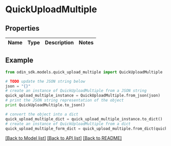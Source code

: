 # QuickUploadMultiple


## Properties

Name | Type | Description | Notes
------------ | ------------- | ------------- | -------------

## Example

```python
from odin_sdk.models.quick_upload_multiple import QuickUploadMultiple

# TODO update the JSON string below
json = "{}"
# create an instance of QuickUploadMultiple from a JSON string
quick_upload_multiple_instance = QuickUploadMultiple.from_json(json)
# print the JSON string representation of the object
print QuickUploadMultiple.to_json()

# convert the object into a dict
quick_upload_multiple_dict = quick_upload_multiple_instance.to_dict()
# create an instance of QuickUploadMultiple from a dict
quick_upload_multiple_form_dict = quick_upload_multiple.from_dict(quick_upload_multiple_dict)
```
[[Back to Model list]](../README.md#documentation-for-models) [[Back to API list]](../README.md#documentation-for-api-endpoints) [[Back to README]](../README.md)


